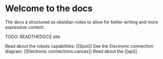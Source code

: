 # Welcome to the docs
The docs a structured as obsidian notes to allow for better writing and more expressive content.

TODO:
READTHEDOCS site

Read about the robots capabilities: [[Spot]]
See the Electronic connection diagram: [[Electronic connections.canvas]]
Read about the [[api]]